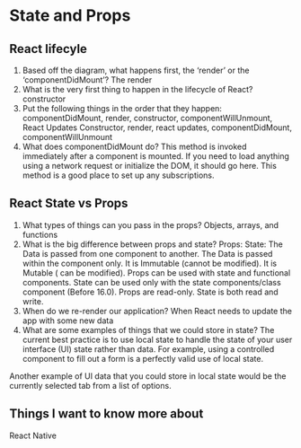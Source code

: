 # State and Props

## React lifecyle
1. Based off the diagram, what happens first, the ‘render’ or the ‘componentDidMount’?
The render
2. What is the very first thing to happen in the lifecycle of React?
constructor
3. Put the following things in the order that they happen: componentDidMount, render, constructor, componentWillUnmount, React Updates
Constructor, render, react updates, componentDidMount, componentWillUnmount
4. What does componentDidMount do?
This method is invoked immediately after a component is mounted. If you need to load anything using a network request or initialize the DOM, it should go here. This method is a good place to set up any subscriptions.


## React State vs Props
1. What types of things can you pass in the props?
Objects, arrays, and functions
2. What is the big difference between props and state?
Props:                                                        State:
The Data is passed from one component to another.            	The Data is passed within the component only.
It is Immutable (cannot be modified).                        	It is Mutable ( can be modified).
Props can be used with state and functional components.     	State can be used only with the state components/class component (Before 16.0).
Props are read-only.                                        	State is both read and write.
3. When do we re-render our application?
When React needs to update the app with some new data
4. What are some examples of things that we could store in state?
The current best practice is to use local state to handle the state of your user interface (UI) state rather than data. For example, using a controlled component to fill out a form is a perfectly valid use of local state.

Another example of UI data that you could store in local state would be the currently selected tab from a list of options.


## Things I want to know more about
React Native